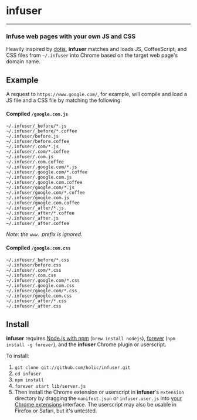# infuser
---
### Infuse web pages with your own JS and CSS
Heavily inspired by [dotjs](https://github.com/defunkt/dotjs), **infuser** matches and loads JS, CoffeeScript, and CSS files from `~/.infuser` into Chrome based on the target web page's domain name.

## Example

A request to `https://www.google.com/`, for example, will compile and load a JS file and a CSS file by matching the following:

#### Compiled `/google.com.js`
```
~/.infuser/_before/*.js
~/.infuser/_before/*.coffee
~/.infuser/before.js
~/.infuser/before.coffee
~/.infuser/.com/*.js
~/.infuser/.com/*.coffee
~/.infuser/.com.js
~/.infuser/.com.coffee
~/.infuser/.google.com/*.js
~/.infuser/.google.com/*.coffee
~/.infuser/.google.com.js
~/.infuser/.google.com.coffee
~/.infuser/google.com/*.js
~/.infuser/google.com/*.coffee
~/.infuser/google.com.js
~/.infuser/google.com.coffee
~/.infuser/_after/*.js
~/.infuser/_after/*.coffee
~/.infuser/_after.js
~/.infuser/_after.coffee
```
*Note: the `www.` prefix is ignored.*

#### Compiled `/google.com.css`
```
~/.infuser/_before/*.css
~/.infuser/before.css
~/.infuser/.com/*.css
~/.infuser/.com.css
~/.infuser/.google.com/*.css
~/.infuser/.google.com.css
~/.infuser/google.com/*.css
~/.infuser/google.com.css
~/.infuser/_after/*.css
~/.infuser/_after.css
```


## Install

**infuser** requires [Node.js with npm](http://nodejs.org/) (`brew install nodejs`), [forever](https://github.com/nodejitsu/forever) (`npm install -g forever`), and the **infuser** Chrome plugin or userscript.

To install:

1. `git clone git://github.com/holic/infuser.git`
2. `cd infuser`
3. `npm install`
4. `forever start lib/server.js`
5. Then install the Chrome extension or userscript in **infuser**'s `extension` directory by dragging the `manifest.json` or `infuser.user.js` into [your Chrome extensions](chrome://chrome/extensions) interface. The userscript may also be usable in Firefox or Safari, but it's untested.
